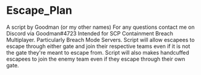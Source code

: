 # Escape_Plan
A script by Goodman (or my other names) For any questions contact me on Discord via Goodman#4723
Intended for SCP Containment Breach Multiplayer. Particularly Breach Mode Servers.
Script will allow escapees to escape through either gate and join their respective teams even if it is not the gate they're meant to escape from.
Script will also makes handcuffed escapees to join the enemy team even if they escape through their own gate.
